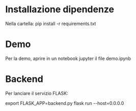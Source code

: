 # Installazione dipendenze
Nella cartella:
pip install -r requirements.txt

# Demo
Per la demo, aprire in un notebook jupyter il file demo.ipynb

# Backend
Per lanciare il servizio FLASK:

export FLASK_APP=backend.py
flask run --host=0.0.0.0